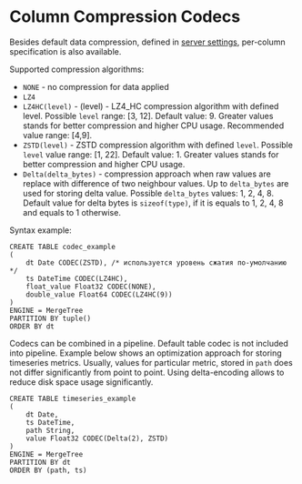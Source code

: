 
# Column Compression Codecs

Besides default data compression, defined in [server settings](../server_settings/settings.md#compression), per-column specification is also available.

Supported compression algorithms:

- `NONE` - no compression for data applied
- `LZ4`
- `LZ4HC(level)` - (level) - LZ4_HC compression algorithm with defined level.
Possible `level` range: \[3, 12\]. Default value: 9. Greater values stands for better compression and higher CPU usage. Recommended value range: [4,9].
- `ZSTD(level)` - ZSTD compression algorithm with defined `level`. Possible `level` value range: \[1, 22\]. Default value: 1.
Greater values stands for better compression and higher CPU usage.
- `Delta(delta_bytes)` - compression approach when raw values are replace with difference of two neighbour values. Up to `delta_bytes` are used for storing delta value.
Possible `delta_bytes` values: 1, 2, 4, 8. Default value for delta bytes is `sizeof(type)`, if it is equals to 1, 2, 4, 8 and equals to 1 otherwise.

Syntax example:
```
CREATE TABLE codec_example
(
    dt Date CODEC(ZSTD), /* используется уровень сжатия по-умолчанию */
    ts DateTime CODEC(LZ4HC),
    float_value Float32 CODEC(NONE),
    double_value Float64 CODEC(LZ4HC(9))
)
ENGINE = MergeTree
PARTITION BY tuple()
ORDER BY dt
```

Codecs can be combined in a pipeline. Default table codec is not included into pipeline. Example below shows an optimization approach for storing timeseries metrics.
Usually, values for particular metric, stored in `path` does not differ significantly from point to point. Using delta-encoding allows to reduce disk space usage significantly.
```
CREATE TABLE timeseries_example
(
    dt Date,
    ts DateTime,
    path String,
    value Float32 CODEC(Delta(2), ZSTD)
)
ENGINE = MergeTree
PARTITION BY dt
ORDER BY (path, ts)
```
